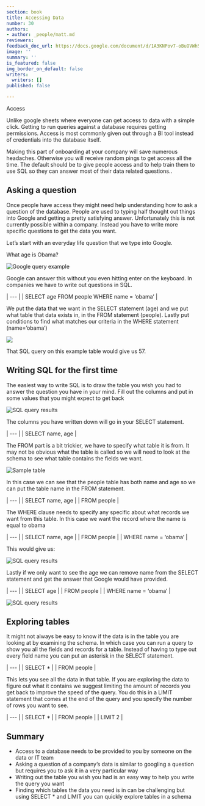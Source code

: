 ```yaml
---
section: book
title: Accessing Data
number: 30
authors:
- author: _people/matt.md
reviewers: 
feedback_doc_url: https://docs.google.com/document/d/1A3KNPov7-oBuOVWh553DTYXZxip6tw7NvW1q_ED3fI4/edit?usp=sharing
image: ''
summary: ''
is_featured: false
img_border_on_default: false
writers:
  writers: []
published: false

---
```

Access

Unlike google sheets where everyone can get access to data with a simple click. Getting to run queries against a database requires getting permissions. Access is most commonly given out through a BI tool instead of credentials into the database itself.

Making this part of onboarding at your company will save numerous headaches. Otherwise you will receive random pings to get access all the time. The default should be to give people access and to help train them to use SQL so they can answer most of their data related questions..

## Asking a question

Once people have access they might need help understanding how to ask a question of the database. People are used to typing half thought out things into Google and getting a pretty satisfying answer. Unfortunately this is not currently possible within a company. Instead you have to write more specific questions to get the data you want.

Let’s start with an everyday life question that we type into Google.

What age is Obama?

![Google query example](https://assets.website-files.com/5c197923e5851742d9bc835d/5c955d53855a518944482b38_R51iIH8dMwcnos7Zum1E1foBdxoJikayyptwwd8cohPeMYDo4NIc0eXH3buKvPpnIm2z6LOXlV1qzLBBKPLj29AF0ZwhY5Nu-n5BGqBeGorx3vL2QubR-itTtRwIojCsRj7EmAV9.png)

Google can answer this without you even hitting enter on the keyboard. In companies we have to write out questions in SQL.

| --- |
| SELECT age FROM people WHERE name = ‘obama’ |

We put the data that we want in the SELECT statement (age) and we put what table that data exists in, in the FROM statement (people). Lastly put conditions to find what matches our criteria in the WHERE statement (name=’obama’)

![](https://assets.website-files.com/5c197923e5851742d9bc835d/5ca665441155fd65c7411b2c_Spreadsheet%20-_%20SQL.png)

That SQL query on this example table would give us 57.

## Writing SQL for the first time

The easiest way to write SQL is to draw the table you wish you had to answer the question you have in your mind. Fill out the columns and put in some values that you might expect to get back

![SQL query results](https://assets.website-files.com/5c197923e5851742d9bc835d/5c955d5496e83cdf8cebefb5_1T3cQ-g4mD2iBD0d2kCONvIwvJGku8_fRysj4K8RFy1hM845zH747TdeAOGdoZqcXxbhwxR6jdG68B13KpQApC9TDXloX1lFlHCr-2RkvpT3vgO1Ru0VoWOsyzEUuscoTCWW9jwu.png)

The columns you have written down will go in your SELECT statement.

| --- |
| SELECT name, age |

The FROM part is a bit trickier, we have to specify what table it is from. It may not be obvious what the table is called so we will need to look at the schema to see what table contains the fields we want.

![Sample table](https://assets.website-files.com/5c197923e5851742d9bc835d/5c955d54855a519b90482b82_0_XuoIOKHcr-pHZvUBOYLqc9Du0UaxW7J3xqagHpN2PiwR_Gj6FtTrSr7_ZF0XUCoHUWPIGxVdqi-g-eLXxGoX3gsLjr6Uwxp0d5dMSxu48GcxD0kTTeCkXiyXvRleLUSQYoErow.png)

In this case we can see that the people table has both name and age so we can put the table name in the FROM statement.

| --- |
| SELECT name, age |
| FROM people |

The WHERE clause needs to specify any specific about what records we want from this table. In this case we want the record where the name is equal to obama

| --- |
| SELECT name, age |
| FROM people |
| WHERE name = ‘obama’ |

This would give us:

![SQL query results](https://assets.website-files.com/5c197923e5851742d9bc835d/5c955d5496e83cdf8cebefb5_1T3cQ-g4mD2iBD0d2kCONvIwvJGku8_fRysj4K8RFy1hM845zH747TdeAOGdoZqcXxbhwxR6jdG68B13KpQApC9TDXloX1lFlHCr-2RkvpT3vgO1Ru0VoWOsyzEUuscoTCWW9jwu.png)

Lastly if we only want to see the age we can remove name from the SELECT statement and get the answer that Google would have provided.

| --- |
| SELECT age |
| FROM people |
| WHERE name = ‘obama’ |

![SQL query results](https://assets.website-files.com/5c197923e5851742d9bc835d/5c955d544476fb626145f55f_bYapCMOcAIoShalKPadESVyRr0bqE1OC1pSXRFSni_29VIlnM2pcJNl4DCVOWCYwezXAbq_83RY_3ZjxZDxSj9LND5IHd98kARxTKcpgI7d6Jxq5lyHr2VRLN2FLdK9gRdi15L7r.png)

## Exploring tables

It might not always be easy to know if the data is in the table you are looking at by examining the schema. In which case you can run a query to show you all the fields and records for a table. Instead of having to type out every field name you can put an asterisk in the SELECT statement.

| --- |
| SELECT * |
| FROM people |

This lets you see all the data in that table. If you are exploring the data to figure out what it contains we suggest limiting the amount of records you get back to improve the speed of the query. You do this in a LIMIT statement that comes at the end of the query and you specify the number of rows you want to see.

| --- |
| SELECT * |
| FROM people |
| LIMIT 2 |

## Summary

* Access to a database needs to be provided to you by someone on the data or IT team
* Asking a question of a company’s data is similar to googling a question but requires you to ask it in a very particular way
* Writing out the table you wish you had is an easy way to help you write the query you want
* Finding which tables the data you need is in can be challenging but using SELECT * and LIMIT you can quickly explore tables in a schema
